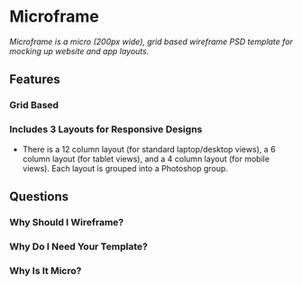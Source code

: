 # Microframe

*Microframe is a micro (200px wide), grid based wireframe PSD template for mocking up website and app layouts.*

## Features

### Grid Based

### Includes 3 Layouts for Responsive Designs
- There is a 12 column layout (for standard laptop/desktop views), a 6 column layout (for tablet views), and a 4 column layout (for mobile views). Each layout is grouped into a Photoshop group.

## Questions

### Why Should I Wireframe?

### Why Do I Need Your Template?

### Why Is It Micro?